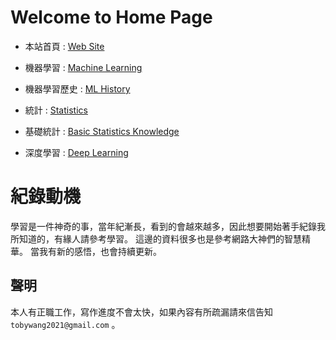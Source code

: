 # Welcome to Home Page

- 本站首頁 : [Web Site](https://tobytoy.github.io/OpenResource/)

- 機器學習 : [Machine Learning](https://tobytoy.github.io/OpenResource/machine-learning(scikit-learn)/)
- 機器學習歷史 : [ML History](https://tobytoy.github.io/OpenResource/machine-learning(scikit-learn)/jupyter/簡介(Introduction)/)
- 統計 : [Statistics](https://tobytoy.github.io/OpenResource/statistics/)
- 基礎統計 : [Basic Statistics Knowledge](https://tobytoy.github.io/OpenResource/statistics/jupyter/基礎統計(basic)/)
- 深度學習 : [Deep Learning](https://tobytoy.github.io/OpenResource/deep-learning/)

# 紀錄動機

學習是一件神奇的事，當年紀漸長，看到的會越來越多，因此想要開始著手紀錄我所知道的，有緣人請參考學習。
這邊的資料很多也是參考網路大神們的智慧精華。
當我有新的感悟，也會持續更新。

## 聲明

本人有正職工作，寫作進度不會太快，如果內容有所疏漏請來信告知 ```tobywang2021@gmail.com``` 。
